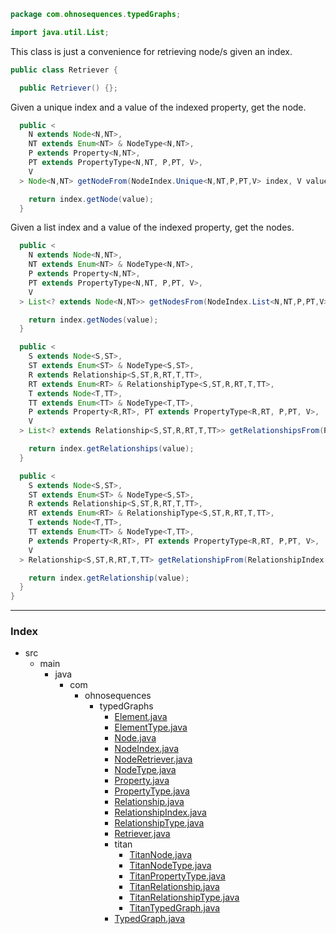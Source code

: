 
```java
package com.ohnosequences.typedGraphs;

import java.util.List;
```


This class is just a convenience for retrieving node/s given an index.


```java
public class Retriever {

  public Retriever() {};
```


  Given a unique index and a value of the indexed property, get the node.


```java
  public <
    N extends Node<N,NT>,
    NT extends Enum<NT> & NodeType<N,NT>,
    P extends Property<N,NT>,
    PT extends PropertyType<N,NT, P,PT, V>,
    V
  > Node<N,NT> getNodeFrom(NodeIndex.Unique<N,NT,P,PT,V> index, V value) { 

    return index.getNode(value); 
  }
```


  Given a list index and a value of the indexed property, get the nodes.


```java
  public <
    N extends Node<N,NT>,
    NT extends Enum<NT> & NodeType<N,NT>,
    P extends Property<N,NT>,
    PT extends PropertyType<N,NT, P,PT, V>,
    V
  > List<? extends Node<N,NT>> getNodesFrom(NodeIndex.List<N,NT,P,PT,V> index, V value) { 

    return index.getNodes(value); 
  }

  public <
    S extends Node<S,ST>,
    ST extends Enum<ST> & NodeType<S,ST>,
    R extends Relationship<S,ST,R,RT,T,TT>, 
    RT extends Enum<RT> & RelationshipType<S,ST,R,RT,T,TT>,
    T extends Node<T,TT>,
    TT extends Enum<TT> & NodeType<T,TT>,
    P extends Property<R,RT>, PT extends PropertyType<R,RT, P,PT, V>,
    V
  > List<? extends Relationship<S,ST,R,RT,T,TT>> getRelationshipsFrom(RelationshipIndex.List<S,ST,R,RT,T,TT,P,PT,V>index, V value) { 

    return index.getRelationships(value); 
  }

  public <
    S extends Node<S,ST>,
    ST extends Enum<ST> & NodeType<S,ST>,
    R extends Relationship<S,ST,R,RT,T,TT>, 
    RT extends Enum<RT> & RelationshipType<S,ST,R,RT,T,TT>,
    T extends Node<T,TT>,
    TT extends Enum<TT> & NodeType<T,TT>,
    P extends Property<R,RT>, PT extends PropertyType<R,RT, P,PT, V>,
    V
  > Relationship<S,ST,R,RT,T,TT> getRelationshipFrom(RelationshipIndex.Unique<S,ST,R,RT,T,TT,P,PT,V> index, V value) { 

    return index.getRelationship(value); 
  }
}
```


------

### Index

+ src
  + main
    + java
      + com
        + ohnosequences
          + typedGraphs
            + [Element.java][main/java/com/ohnosequences/typedGraphs/Element.java]
            + [ElementType.java][main/java/com/ohnosequences/typedGraphs/ElementType.java]
            + [Node.java][main/java/com/ohnosequences/typedGraphs/Node.java]
            + [NodeIndex.java][main/java/com/ohnosequences/typedGraphs/NodeIndex.java]
            + [NodeRetriever.java][main/java/com/ohnosequences/typedGraphs/NodeRetriever.java]
            + [NodeType.java][main/java/com/ohnosequences/typedGraphs/NodeType.java]
            + [Property.java][main/java/com/ohnosequences/typedGraphs/Property.java]
            + [PropertyType.java][main/java/com/ohnosequences/typedGraphs/PropertyType.java]
            + [Relationship.java][main/java/com/ohnosequences/typedGraphs/Relationship.java]
            + [RelationshipIndex.java][main/java/com/ohnosequences/typedGraphs/RelationshipIndex.java]
            + [RelationshipType.java][main/java/com/ohnosequences/typedGraphs/RelationshipType.java]
            + [Retriever.java][main/java/com/ohnosequences/typedGraphs/Retriever.java]
            + titan
              + [TitanNode.java][main/java/com/ohnosequences/typedGraphs/titan/TitanNode.java]
              + [TitanNodeType.java][main/java/com/ohnosequences/typedGraphs/titan/TitanNodeType.java]
              + [TitanPropertyType.java][main/java/com/ohnosequences/typedGraphs/titan/TitanPropertyType.java]
              + [TitanRelationship.java][main/java/com/ohnosequences/typedGraphs/titan/TitanRelationship.java]
              + [TitanRelationshipType.java][main/java/com/ohnosequences/typedGraphs/titan/TitanRelationshipType.java]
              + [TitanTypedGraph.java][main/java/com/ohnosequences/typedGraphs/titan/TitanTypedGraph.java]
            + [TypedGraph.java][main/java/com/ohnosequences/typedGraphs/TypedGraph.java]

[main/java/com/ohnosequences/typedGraphs/Element.java]: Element.java.md
[main/java/com/ohnosequences/typedGraphs/ElementType.java]: ElementType.java.md
[main/java/com/ohnosequences/typedGraphs/Node.java]: Node.java.md
[main/java/com/ohnosequences/typedGraphs/NodeIndex.java]: NodeIndex.java.md
[main/java/com/ohnosequences/typedGraphs/NodeRetriever.java]: NodeRetriever.java.md
[main/java/com/ohnosequences/typedGraphs/NodeType.java]: NodeType.java.md
[main/java/com/ohnosequences/typedGraphs/Property.java]: Property.java.md
[main/java/com/ohnosequences/typedGraphs/PropertyType.java]: PropertyType.java.md
[main/java/com/ohnosequences/typedGraphs/Relationship.java]: Relationship.java.md
[main/java/com/ohnosequences/typedGraphs/RelationshipIndex.java]: RelationshipIndex.java.md
[main/java/com/ohnosequences/typedGraphs/RelationshipType.java]: RelationshipType.java.md
[main/java/com/ohnosequences/typedGraphs/Retriever.java]: Retriever.java.md
[main/java/com/ohnosequences/typedGraphs/titan/TitanNode.java]: titan/TitanNode.java.md
[main/java/com/ohnosequences/typedGraphs/titan/TitanNodeType.java]: titan/TitanNodeType.java.md
[main/java/com/ohnosequences/typedGraphs/titan/TitanPropertyType.java]: titan/TitanPropertyType.java.md
[main/java/com/ohnosequences/typedGraphs/titan/TitanRelationship.java]: titan/TitanRelationship.java.md
[main/java/com/ohnosequences/typedGraphs/titan/TitanRelationshipType.java]: titan/TitanRelationshipType.java.md
[main/java/com/ohnosequences/typedGraphs/titan/TitanTypedGraph.java]: titan/TitanTypedGraph.java.md
[main/java/com/ohnosequences/typedGraphs/TypedGraph.java]: TypedGraph.java.md
